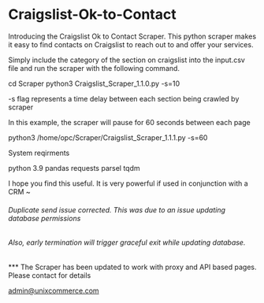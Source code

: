 # Craigslist-Ok-to-Contact

Introducing the Craigslist Ok to Contact Scraper. This python scraper makes it easy to find contacts on Craigslist to reach out to and offer your services.

Simply include the category of the section on craigslist into the input.csv file and run the scraper with the following command. 

cd Scraper
python3 Craigslist_Scraper_1.1.0.py -s=10

-s flag represents a time delay between each section being crawled by scraper

In this example, the scraper will pause for 60 seconds between each page

python3 /home/opc/Scraper/Craigslist_Scraper_1.1.1.py -s=60

System reqirments 

python 3.9
pandas
requests
parsel
tqdm

I hope you find this useful. It is very powerful if used in conjunction with a CRM
~ 

###### Duplicate send issue corrected. This was due to an issue updating database permissions
###### Also, early termination will trigger graceful exit while updating database.

*** The Scraper has been updated to work with proxy and API based pages. Please contact for details

admin@unixcommerce.com
